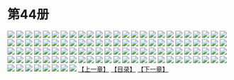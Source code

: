 # 第44册
![](https://mao.mhtupian.com/uploads/img/7563/155511/1.jpg)
![](https://mao.mhtupian.com/uploads/img/7563/155511/2.jpg)
![](https://mao.mhtupian.com/uploads/img/7563/155511/3.jpg)
![](https://mao.mhtupian.com/uploads/img/7563/155511/4.jpg)
![](https://mao.mhtupian.com/uploads/img/7563/155511/5.jpg)
![](https://mao.mhtupian.com/uploads/img/7563/155511/6.jpg)
![](https://mao.mhtupian.com/uploads/img/7563/155511/7.jpg)
![](https://mao.mhtupian.com/uploads/img/7563/155511/8.jpg)
![](https://mao.mhtupian.com/uploads/img/7563/155511/9.jpg)
![](https://mao.mhtupian.com/uploads/img/7563/155511/10.jpg)
![](https://mao.mhtupian.com/uploads/img/7563/155511/11.jpg)
![](https://mao.mhtupian.com/uploads/img/7563/155511/12.jpg)
![](https://mao.mhtupian.com/uploads/img/7563/155511/13.jpg)
![](https://mao.mhtupian.com/uploads/img/7563/155511/14.jpg)
![](https://mao.mhtupian.com/uploads/img/7563/155511/15.jpg)
![](https://mao.mhtupian.com/uploads/img/7563/155511/16.jpg)
![](https://mao.mhtupian.com/uploads/img/7563/155511/17.jpg)
![](https://mao.mhtupian.com/uploads/img/7563/155511/18.jpg)
![](https://mao.mhtupian.com/uploads/img/7563/155511/19.jpg)
![](https://mao.mhtupian.com/uploads/img/7563/155511/20.jpg)
![](https://mao.mhtupian.com/uploads/img/7563/155511/21.jpg)
![](https://mao.mhtupian.com/uploads/img/7563/155511/22.jpg)
![](https://mao.mhtupian.com/uploads/img/7563/155511/23.jpg)
![](https://mao.mhtupian.com/uploads/img/7563/155511/24.jpg)
![](https://mao.mhtupian.com/uploads/img/7563/155511/25.jpg)
![](https://mao.mhtupian.com/uploads/img/7563/155511/26.jpg)
![](https://mao.mhtupian.com/uploads/img/7563/155511/27.jpg)
![](https://mao.mhtupian.com/uploads/img/7563/155511/28.jpg)
![](https://mao.mhtupian.com/uploads/img/7563/155511/29.jpg)
![](https://mao.mhtupian.com/uploads/img/7563/155511/30.jpg)
![](https://mao.mhtupian.com/uploads/img/7563/155511/31.jpg)
![](https://mao.mhtupian.com/uploads/img/7563/155511/32.jpg)
![](https://mao.mhtupian.com/uploads/img/7563/155511/33.jpg)
![](https://mao.mhtupian.com/uploads/img/7563/155511/34.jpg)
![](https://mao.mhtupian.com/uploads/img/7563/155511/35.jpg)
![](https://mao.mhtupian.com/uploads/img/7563/155511/36.jpg)
![](https://mao.mhtupian.com/uploads/img/7563/155511/37.jpg)
![](https://mao.mhtupian.com/uploads/img/7563/155511/38.jpg)
![](https://mao.mhtupian.com/uploads/img/7563/155511/39.jpg)
![](https://mao.mhtupian.com/uploads/img/7563/155511/40.jpg)
![](https://mao.mhtupian.com/uploads/img/7563/155511/41.jpg)
![](https://mao.mhtupian.com/uploads/img/7563/155511/42.jpg)
![](https://mao.mhtupian.com/uploads/img/7563/155511/43.jpg)
![](https://mao.mhtupian.com/uploads/img/7563/155511/44.jpg)
![](https://mao.mhtupian.com/uploads/img/7563/155511/45.jpg)
![](https://mao.mhtupian.com/uploads/img/7563/155511/46.jpg)
![](https://mao.mhtupian.com/uploads/img/7563/155511/47.jpg)
![](https://mao.mhtupian.com/uploads/img/7563/155511/48.jpg)
![](https://mao.mhtupian.com/uploads/img/7563/155511/49.jpg)
![](https://mao.mhtupian.com/uploads/img/7563/155511/50.jpg)
![](https://mao.mhtupian.com/uploads/img/7563/155511/51.jpg)
![](https://mao.mhtupian.com/uploads/img/7563/155511/52.jpg)
![](https://mao.mhtupian.com/uploads/img/7563/155511/53.jpg)
![](https://mao.mhtupian.com/uploads/img/7563/155511/54.jpg)
![](https://mao.mhtupian.com/uploads/img/7563/155511/55.jpg)
![](https://mao.mhtupian.com/uploads/img/7563/155511/56.jpg)
![](https://mao.mhtupian.com/uploads/img/7563/155511/57.jpg)
![](https://mao.mhtupian.com/uploads/img/7563/155511/58.jpg)
![](https://mao.mhtupian.com/uploads/img/7563/155511/59.jpg)
![](https://mao.mhtupian.com/uploads/img/7563/155511/60.jpg)
![](https://mao.mhtupian.com/uploads/img/7563/155511/61.jpg)
![](https://mao.mhtupian.com/uploads/img/7563/155511/62.jpg)
![](https://mao.mhtupian.com/uploads/img/7563/155511/63.jpg)
![](https://mao.mhtupian.com/uploads/img/7563/155511/64.jpg)
![](https://mao.mhtupian.com/uploads/img/7563/155511/65.jpg)
![](https://mao.mhtupian.com/uploads/img/7563/155511/66.jpg)
![](https://mao.mhtupian.com/uploads/img/7563/155511/67.jpg)
![](https://mao.mhtupian.com/uploads/img/7563/155511/68.jpg)
![](https://mao.mhtupian.com/uploads/img/7563/155511/69.jpg)
![](https://mao.mhtupian.com/uploads/img/7563/155511/70.jpg)
![](https://mao.mhtupian.com/uploads/img/7563/155511/71.jpg)
![](https://mao.mhtupian.com/uploads/img/7563/155511/72.jpg)
![](https://mao.mhtupian.com/uploads/img/7563/155511/73.jpg)
![](https://mao.mhtupian.com/uploads/img/7563/155511/74.jpg)
![](https://mao.mhtupian.com/uploads/img/7563/155511/75.jpg)
![](https://mao.mhtupian.com/uploads/img/7563/155511/76.jpg)
![](https://mao.mhtupian.com/uploads/img/7563/155511/77.jpg)
![](https://mao.mhtupian.com/uploads/img/7563/155511/78.jpg)
![](https://mao.mhtupian.com/uploads/img/7563/155511/79.jpg)
![](https://mao.mhtupian.com/uploads/img/7563/155511/80.jpg)
![](https://mao.mhtupian.com/uploads/img/7563/155511/81.jpg)
![](https://mao.mhtupian.com/uploads/img/7563/155511/82.jpg)
![](https://mao.mhtupian.com/uploads/img/7563/155511/83.jpg)
![](https://mao.mhtupian.com/uploads/img/7563/155511/84.jpg)
![](https://mao.mhtupian.com/uploads/img/7563/155511/85.jpg)
![](https://mao.mhtupian.com/uploads/img/7563/155511/86.jpg)
![](https://mao.mhtupian.com/uploads/img/7563/155511/87.jpg)
![](https://mao.mhtupian.com/uploads/img/7563/155511/88.jpg)
![](https://mao.mhtupian.com/uploads/img/7563/155511/89.jpg)
![](https://mao.mhtupian.com/uploads/img/7563/155511/90.jpg)
![](https://mao.mhtupian.com/uploads/img/7563/155511/91.jpg)
![](https://mao.mhtupian.com/uploads/img/7563/155511/92.jpg)
![](https://mao.mhtupian.com/uploads/img/7563/155511/93.jpg)
![](https://mao.mhtupian.com/uploads/img/7563/155511/94.jpg)
![](https://mao.mhtupian.com/uploads/img/7563/155511/95.jpg)
![](https://mao.mhtupian.com/uploads/img/7563/155511/96.jpg)
![](https://mao.mhtupian.com/uploads/img/7563/155511/97.jpg)
![](https://mao.mhtupian.com/uploads/img/7563/155511/98.jpg)
![](https://mao.mhtupian.com/uploads/img/7563/155511/99.jpg)
![](https://mao.mhtupian.com/uploads/img/7563/155511/100.jpg)
![](https://mao.mhtupian.com/uploads/img/7563/155511/101.jpg)
![](https://mao.mhtupian.com/uploads/img/7563/155511/102.jpg)
![](https://mao.mhtupian.com/uploads/img/7563/155511/103.jpg)
![](https://mao.mhtupian.com/uploads/img/7563/155511/104.jpg)
![](https://mao.mhtupian.com/uploads/img/7563/155511/105.jpg)
![](https://mao.mhtupian.com/uploads/img/7563/155511/106.jpg)
![](https://mao.mhtupian.com/uploads/img/7563/155511/107.jpg)
![](https://mao.mhtupian.com/uploads/img/7563/155511/108.jpg)
[【上一章】](./141.md)
[【目录】](./READMD.md)
[【下一章】](./143.md)
